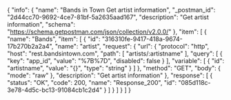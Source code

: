 {
  "info": {
    "name": "Bands in Town Get artist information",
    "_postman_id": "2d44cc70-9692-4ce7-81bf-5a2635aad167",
    "description": "Get artist information",
    "schema": "https://schema.getpostman.com/json/collection/v2.0.0/"
  },
  "item": [
    {
      "name": "Bands",
      "item": [
        {
          "id": "316310fe-9417-418a-9674-17b270b2a2a4",
          "name": "artist",
          "request": {
            "url": {
              "protocol": "http",
              "host": "rest.bandsintown.com",
              "path": [
                "artists/:artistname"
              ],
              "query": [
                {
                  "key": "app_id",
                  "value": "%7B%7D",
                  "disabled": false
                }
              ],
              "variable": [
                {
                  "id": "artistname",
                  "value": "{}",
                  "type": "string"
                }
              ]
            },
            "method": "GET",
            "body": {
              "mode": "raw"
            },
            "description": "Get artist information"
          },
          "response": [
            {
              "status": "OK",
              "code": 200,
              "name": "Response_200",
              "id": "085d118c-3e78-4d5c-bc13-91084cb1c2d4"
            }
          ]
        }
      ]
    }
  ]
}